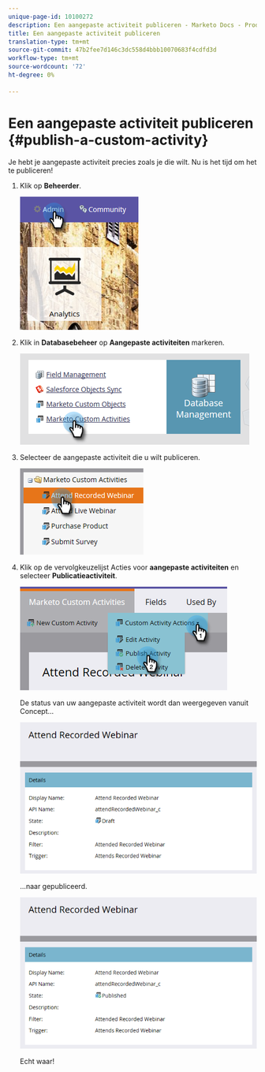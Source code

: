 ```yaml
---
unique-page-id: 10100272
description: Een aangepaste activiteit publiceren - Marketo Docs - Productdocumentatie
title: Een aangepaste activiteit publiceren
translation-type: tm+mt
source-git-commit: 47b2fee7d146c3dc558d4bbb10070683f4cdfd3d
workflow-type: tm+mt
source-wordcount: '72'
ht-degree: 0%

---
```



# Een aangepaste activiteit publiceren {#publish-a-custom-activity}

Je hebt je aangepaste activiteit precies zoals je die wilt. Nu is het tijd om het te publiceren!

1. Klik op **Beheerder**.

   ![](assets/one-2.png)

1. Klik in **Databasebeheer** op **Aangepaste activiteiten** markeren.

   ![](assets/two-2.png)

1. Selecteer de aangepaste activiteit die u wilt publiceren.

   ![](assets/three-2.png)

1. Klik op de vervolgkeuzelijst Acties voor **aangepaste activiteiten** en selecteer **Publicatieactiviteit**.

   ![](assets/four-2.png)

   De status van uw aangepaste activiteit wordt dan weergegeven vanuit Concept...

   ![](assets/five-2.png)

   ...naar gepubliceerd.

   ![](assets/six-2.png)

   Echt waar!

